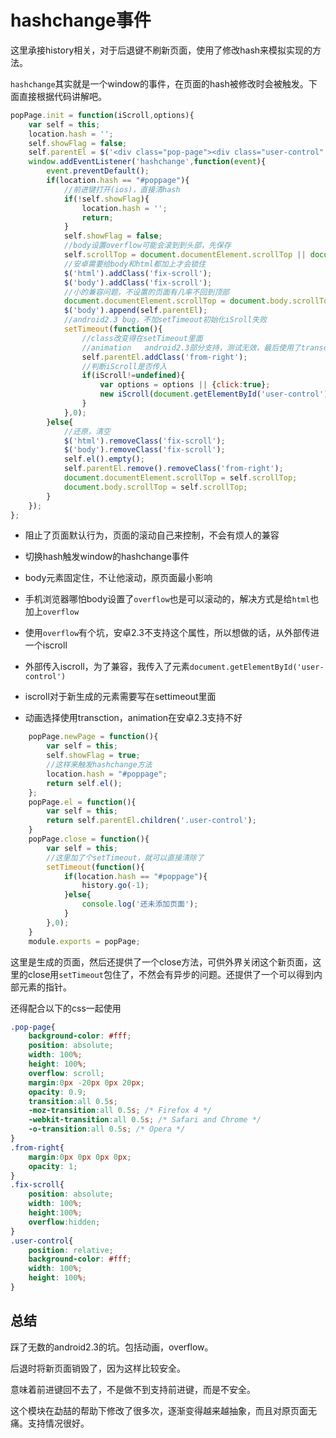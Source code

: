 # hashchange事件

这里承接history相关，对于后退键不刷新页面，使用了修改hash来模拟实现的方法。

`hashchange`其实就是一个window的事件，在页面的hash被修改时会被触发。下面直接根据代码讲解吧。

```javascript
popPage.init = function(iScroll,options){
    var self = this;
    location.hash = '';
    self.showFlag = false;
    self.parentEl = $('<div class="pop-page"><div class="user-control" id="user-control"></div></div>');
    window.addEventListener('hashchange',function(event){
        event.preventDefault();
        if(location.hash == "#poppage"){
            //前进键打开(ios)，直接清hash
            if(!self.showFlag){
                location.hash = '';
                return;
            }
            self.showFlag = false;
            //body设置overflow可能会滚到到头部，先保存
            self.scrollTop = document.documentElement.scrollTop || document.body.scrollTop;
            //安卓需要给body和html都加上才会锁住
            $('html').addClass('fix-scroll');
            $('body').addClass('fix-scroll');
            //小的兼容问题，不设置的页面有几率不回到顶部
            document.documentElement.scrollTop = document.body.scrollTop = 0;
            $('body').append(self.parentEl);
            //android2.3 bug，不加setTimeout初始化iSroll失败
            setTimeout(function(){
                //class改变得在setTimeout里面
                //animation   android2.3部分支持，测试无效，最后使用了transction
                self.parentEl.addClass('from-right');
                //判断iScroll是否传入
                if(iScroll!=undefined){
                    var options = options || {click:true};
                    new iScroll(document.getElementById('user-control'),options);
                }
            },0);
        }else{
            //还原，清空
            $('html').removeClass('fix-scroll');
            $('body').removeClass('fix-scroll');
            self.el().empty();
            self.parentEl.remove().removeClass('from-right');
            document.documentElement.scrollTop = self.scrollTop;
            document.body.scrollTop = self.scrollTop;
        }
    });
};
```

- 阻止了页面默认行为，页面的滚动自己来控制，不会有烦人的兼容

- 切换hash触发window的hashchange事件

- body元素固定住，不让他滚动，原页面最小影响

- 手机浏览器哪怕body设置了`overflow`也是可以滚动的，解决方式是给`html`也加上`overflow`

- 使用`overflow`有个坑，安卓2.3不支持这个属性，所以想做的话，从外部传进一个iscroll

- 外部传入iscroll，为了兼容，我传入了元素`document.getElementById('user-control')`

- iscroll对于新生成的元素需要写在settimeout里面

- 动画选择使用transction，animation在安卓2.3支持不好

```javascript
    popPage.newPage = function(){
        var self = this;
        self.showFlag = true;
        //这样来触发hashchange方法
        location.hash = "#poppage";
        return self.el();
    };
    popPage.el = function(){
        var self = this;
        return self.parentEl.children('.user-control');
    }
    popPage.close = function(){
        var self = this;
        //这里加了个setTimeout，就可以直接清除了
        setTimeout(function(){
            if(location.hash == "#poppage"){
                history.go(-1);  
            }else{
                console.log('还未添加页面');
            }    
        },0);
    }
    module.exports = popPage;
```

这里是生成的页面，然后还提供了一个close方法，可供外界关闭这个新页面，这里的close用`setTimeout`包住了，不然会有异步的问题。还提供了一个可以得到内部元素的指针。

还得配合以下的css一起使用

```css
.pop-page{
    background-color: #fff;
    position: absolute;
    width: 100%;
    height: 100%;
    overflow: scroll;
    margin:0px -20px 0px 20px;
    opacity: 0.9;
    transition:all 0.5s;
    -moz-transition:all 0.5s; /* Firefox 4 */
    -webkit-transition:all 0.5s; /* Safari and Chrome */
    -o-transition:all 0.5s; /* Opera */
}
.from-right{
    margin:0px 0px 0px 0px;
    opacity: 1;
}
.fix-scroll{
    position: absolute;
    width: 100%;
    height:100%;
    overflow:hidden; 
}
.user-control{
    position: relative;
    background-color: #fff;
    width: 100%;
    height: 100%;
}
```

## 总结
踩了无数的android2.3的坑。包括动画，overflow。

后退时将新页面销毁了，因为这样比较安全。

意味着前进键回不去了，不是做不到支持前进键，而是不安全。

这个模块在勐喆的帮助下修改了很多次，逐渐变得越来越抽象，而且对原页面无痛。支持情况很好。